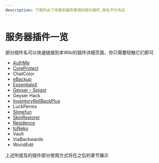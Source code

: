 ```yaml
---
description: 下面列出了本服务器所使用的部分插件,排名不分先后
---
```


# 服务器插件一览

部分插件名可以快速链接到本Wiki的插件详细页面，你只需要轻触它们即可

* [AuthMe](authme.md)
* [CoreProtect](coreprotect.md)
* ChatColor
* [eBackup](ebackup.md)
* [EssentialsX](essentialsx.md)
* [Geyser - Spigot](geyser.md)
* Geyser Hack
* [InventoryRollBackPlus](inventoryrollbackplus.md)
* LuckPerms
* [Slimefun](slimefun.md)
* [SkinRestorer](skinrestorer.md)
* [Residence](residence.md)
* [toNeko](toneko.md)
* Vault
* ViaBackwards
* WorldEdit

上述所提及的插件部分使用方式将在之后的章节展示

